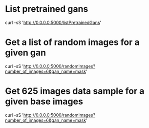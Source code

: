 
# List pretrained gans
curl -sS 'http://0.0.0.0:5000/listPretrainedGans'

# Get a list of random images for a given gan
curl -sS 'http://0.0.0.0:5000/randomImages?number_of_images=6&gan_name=mask'

# Get 625 images data sample for a given base images
curl -sS 'http://0.0.0.0:5000/randomImages?number_of_images=6&gan_name=mask'